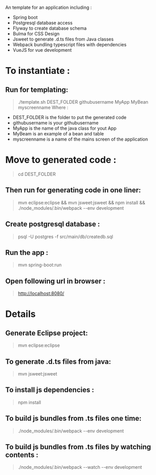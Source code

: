 An template for an application including :
- Spring boot
- Postgresql database access
- Flyway to create database schema
- Bulma for CSS Design
- Jsweet to generate .d.ts files from Java classes
- Webpack bundling typescript files with dependencies
- VueJS for vue development

# To instantiate : 
## Run for templating:   
> ./template.sh DEST_FOLDER githubusername MyApp MyBean myscreenname
Where :
- DEST_FOLDER is the folder to put the generated code 
- githubusername is your githubusername
- MyApp is the name of the java class for yout App
- MyBeam is an example of a bean and table
- myscreenname is a name of the mains screen of the application

# Move to generated code :
> cd DEST_FOLDER

## Then run for generating code in one liner: 
> mvn eclipse:eclipse && mvn jsweet:jsweet && npm install && ./node_modules/.bin/webpack --env development

## Create postgresql database : 
> psql -U postgres -f src/main/db/createdb.sql

## Run the app : 
> mvn spring-boot:run

## Open following url in browser :
> <http://localhost:8080/>

# Details
## Generate Eclipse project: 
> mvn eclipse:eclipse

## To generate .d.ts files from java: 
> mvn jsweet:jsweet

## To install js dependencies : 
> npm install

## To build js bundles from .ts files one time: 
> ./node_modules/.bin/webpack --env development

## To build js bundles from .ts files by watching contents :  
> ./node_modules/.bin/webpack --watch --env development

